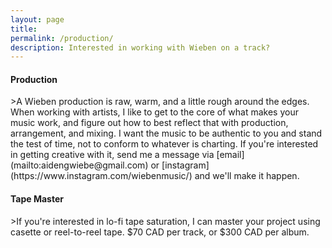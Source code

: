 ```yaml
---
layout: page
title: 
permalink: /production/
description: Interested in working with Wieben on a track?
---
```

<h4>Production</h4>
>A Wieben production is raw, warm, and a little rough around the edges.  When working with artists, I like to get to the core of what makes your music work, and figure out how to best reflect that with production, arrangement, and mixing.  I want the music to be authentic to you and stand the test of time, not to conform to whatever is charting.  If you're interested in getting  creative with it, send me a message via [email](mailto:aidengwiebe@gmail.com) or [instagram](https://www.instagram.com/wiebenmusic/) and we'll make it happen.  

<h4>Tape Master</h4>
>If you're interested in lo-fi tape saturation, I can master your project using casette or reel-to-reel tape.  $70 CAD per track, or $300 CAD per album.<br>